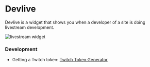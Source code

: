 # Devlive

Devlive is a widget that shows you when a developer of a site is doing livestream development.

![livestream widget](https://media2.giphy.com/media/paTu5Y7AINLpMG5LKD/giphy.gif)

### Development

- Getting a Twitch token: [Twitch Token Generator](https://twitchtokengenerator.com/?code=psosuokpq9q6imd6bc5mt5cg0b7v00&scope=chat_login&state=frontend%7CbG9lLzBjTE5lZzhzS3ZJKzRhSnJVUT09)
